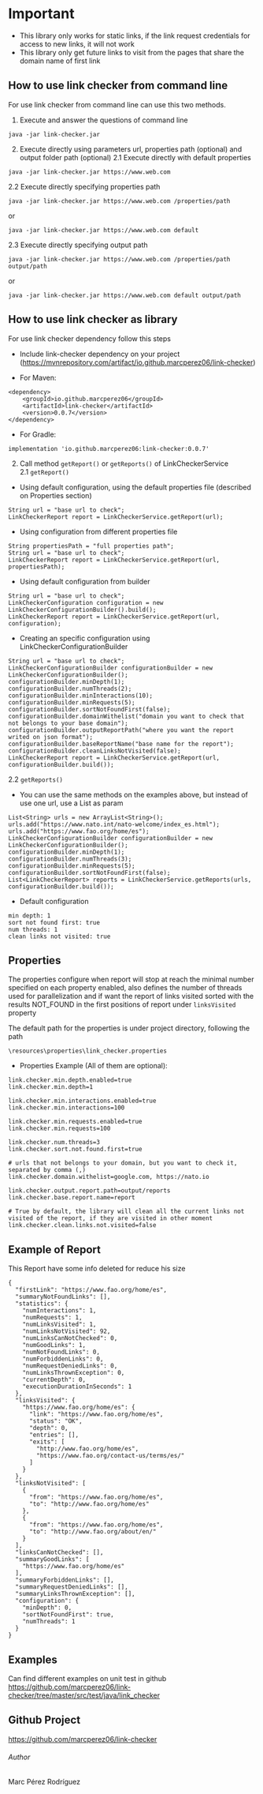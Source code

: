# Important

- This library only works for static links, if the link request credentials for access to new links, it will not work
- This library only get future links to visit from the pages that share the domain name of first link

## How to use link checker from command line

For use link checker from command line can use this two methods.

1. Execute and answer the questions of command line
```
java -jar link-checker.jar
```

2. Execute directly using parameters url, properties path (optional) and output folder path (optional)
2.1 Execute directly with default properties
```
java -jar link-checker.jar https://www.web.com
```
2.2 Execute directly specifying properties path
```
java -jar link-checker.jar https://www.web.com /properties/path
```
or
```
java -jar link-checker.jar https://www.web.com default
```
2.3 Execute directly specifying output path
```
java -jar link-checker.jar https://www.web.com /properties/path output/path
```
or
```
java -jar link-checker.jar https://www.web.com default output/path
```

## How to use link checker as library

For use link checker dependency follow this steps

+ Include link-checker dependency on your project (https://mvnrepository.com/artifact/io.github.marcperez06/link-checker)
- For Maven:
```
<dependency>
    <groupId>io.github.marcperez06</groupId>
    <artifactId>link-checker</artifactId>
    <version>0.0.7</version>
</dependency>
```

- For Gradle:
```
implementation 'io.github.marcperez06:link-checker:0.0.7'
```

2. Call method `getReport()` or `getReports()` of LinkCheckerService  
2.1 `getReport()`
- Using default configuration, using the default properties file (described on Properties section)
```
String url = "base url to check";
LinkCheckerReport report = LinkCheckerService.getReport(url);
```

- Using configuration from different properties file
```
String propertiesPath = "full properties path";
String url = "base url to check";
LinkCheckerReport report = LinkCheckerService.getReport(url, propertiesPath);

```

- Using default configuration from builder
```
String url = "base url to check";
LinkCheckerConfiguration configuration = new LinkCheckerConfigurationBuilder().build();
LinkCheckerReport report = LinkCheckerService.getReport(url, configuration);
```

- Creating an specific configuration using LinkCheckerConfigurationBuilder
```
String url = "base url to check";
LinkCheckerConfigurationBuilder configurationBuilder = new LinkCheckerConfigurationBuilder();
configurationBuilder.minDepth(1);
configurationBuilder.numThreads(2);
configurationBuilder.minInteractions(10);
configurationBuilder.minRequests(5);
configurationBuilder.sortNotFoundFirst(false);
configurationBuilder.domainWithelist("domain you want to check that not belongs to your base domain");
configurationBuilder.outputReportPath("where you want the report writed on json format");
configurationBuilder.baseReportName("base name for the report");
configurationBuilder.cleanLinksNotVisited(false);
LinkCheckerReport report = LinkCheckerService.getReport(url, configurationBuilder.build());

```

2.2 `getReports()`
- You can use the same methods on the examples above, but instead of use one url, use a List<String> as param
```
List<String> urls = new ArrayList<String>();
urls.add("https://www.nato.int/nato-welcome/index_es.html");
urls.add("https://www.fao.org/home/es");
LinkCheckerConfigurationBuilder configurationBuilder = new LinkCheckerConfigurationBuilder();
configurationBuilder.minDepth(1);
configurationBuilder.numThreads(3);
configurationBuilder.minRequests(5);
configurationBuilder.sortNotFoundFirst(false);
List<LinkCheckerReport> reports = LinkCheckerService.getReports(urls, configurationBuilder.build());
```

* Default configuration
```
min depth: 1
sort not found first: true
num threads: 1
clean links not visited: true
```

## Properties

The properties configure when report will stop at reach the minimal number specified on each property enabled,
also defines the number of threads used for parallelization and if want the report of links visited sorted 
with the results NOT_FOUND in the first positions of report under `linksVisited` property

The default path for the properties is under project directory, following the path 

```
\resources\properties\link_checker.properties

``` 

- Properties Example (All of them are optional):
```
link.checker.min.depth.enabled=true
link.checker.min.depth=1

link.checker.min.interactions.enabled=true
link.checker.min.interactions=100

link.checker.min.requests.enabled=true
link.checker.min.requests=100

link.checker.num.threads=3
link.checker.sort.not.found.first=true

# urls that not belongs to your domain, but you want to check it, separated by comma (,)
link.checker.domain.withelist=google.com, https://nato.io

link.checker.output.report.path=output/reports
link.checker.base.report.name=report

# True by default, the library will clean all the current links not visited of the report, if they are visited in other moment
link.checker.clean.links.not.visited=false
```

## Example of Report

This Report have some info deleted for reduce his size
```
{
  "firstLink": "https://www.fao.org/home/es",
  "summaryNotFoundLinks": [],
  "statistics": {
    "numInteractions": 1,
    "numRequests": 1,
    "numLinksVisited": 1,
    "numLinksNotVisited": 92,
    "numLinksCanNotChecked": 0,
    "numGoodLinks": 1,
    "numNotFoundLinks": 0,
    "numForbiddenLinks": 0,
    "numRequestDeniedLinks": 0,
    "numLinksThrownException": 0,
    "currentDepth": 0,
    "executionDurationInSeconds": 1
  },
  "linksVisited": {
    "https://www.fao.org/home/es": {
      "link": "https://www.fao.org/home/es",
      "status": "OK",
      "depth": 0,
      "entries": [],
      "exits": [
        "http://www.fao.org/home/es",
        "https://www.fao.org/contact-us/terms/es/"
      ]
    }
  },
  "linksNotVisited": [
    {
      "from": "https://www.fao.org/home/es",
      "to": "http://www.fao.org/home/es"
    },
    {
      "from": "https://www.fao.org/home/es",
      "to": "http://www.fao.org/about/en/"
    }
  ],
  "linksCanNotChecked": [],
  "summaryGoodLinks": [
    "https://www.fao.org/home/es"
  ],
  "summaryForbiddenLinks": [],
  "summaryRequestDeniedLinks": [],
  "summaryLinksThrownException": [],
  "configuration": {
    "minDepth": 0,
    "sortNotFoundFirst": true,
    "numThreads": 1
  }
}
```

## Examples
Can find different examples on unit test in github https://github.com/marcperez06/link-checker/tree/master/src/test/java/link_checker

## Github Project
https://github.com/marcperez06/link-checker

###### Author
Marc Pérez Rodríguez